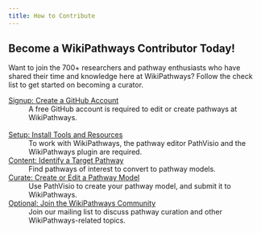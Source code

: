 ```yaml
---
title: How to Contribute
---
```

<h2>Become a WikiPathways Contributor Today!</h2>
<p>Want to join the 700+ researchers and pathway enthusiasts who have shared their time and knowledge here at WikiPathways? Follow the check list to get started on becoming a curator.</p>

<dl class="row">
    <dt class="col-sm-3"><a href="https://www.github.com">Signup: Create a GitHub Account</a></dt>
    <dd class="col-sm-9">A free GitHub account is required to edit or create pathways at WikiPathways.</dd>
    <br />
    <dt class="col-sm-3"><a href="http://new.wikipathways.org/academy/stages/walk-install-pv/">Setup: Install Tools and Resources</a></dt>
    <dd class="col-sm-9">To work with WikiPathways, the pathway editor PathVisio and the WikiPathways plugin are required.</dd>
    <dt class="col-sm-3"><a href="http://new.wikipathways.org/academy/stages/fig-met-1-overview/">Content: Identify a Target Pathway</a></dt>
    <dd class="col-sm-9">Find pathways of interest to convert to pathway models.</dd>
    <dt class="col-sm-3"><a href="http://new.wikipathways.org/academy/stages/draw-geneproduct/">Curate: Create or Edit a Pathway Model</a></dt>
    <dd class="col-sm-9">Use PathVisio to create your pathway model, and submit it to WikiPathways.</dd>
    <dt class="col-sm-6"><a href="https://groups.google.com/g/wikipathways-discuss">Optional: Join the WikiPathways Community</a></dt>
    <dd class="col-sm-6">Join our mailing list to discuss pathway curation and other WikiPathways-related topics.</dd>
</dl>
